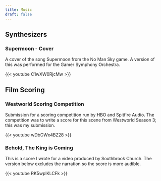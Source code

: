 ```yaml
---
title: Music
draft: false
---
```


<!--## Dropdown Sections

- Studio (pictures)
- Albums
- Hybrid Piano
- Media Composing
- Modular Synthesis
-->

## Synthesizers

### Supermoon - Cover

A cover of the song Supermoon from the No Man Sky game. A version of this was performed for the Gamer Symphony Orchestra.

{{< youtube C1wXW0RjcMw >}}

## Film Scoring

### Westworld Scoring Competition

Submission for a scoring competition run by HBO and Spitfire Audio. The competition was to write a score for this scene from Westworld Season 3; this was my submission.

{{< youtube wDbGWx4BZ28 >}}

### Behold, The King is Coming

This is a score I wrote for a video produced by Southbrook Church. The version below excludes the narration so the score is more audible.

{{< youtube RK5wplKLCFk >}}

